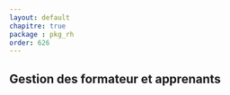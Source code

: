 ```yaml
---
layout: default
chapitre: true
package : pkg_rh
order: 626
---
```


## Gestion des formateur et apprenants 

<!-- TODO backend-3 : Gestion des formateurs et apprenants en utilisant l'héritage ( voir lab-héritage) -->

<!-- 
- Création d'un schéma de navigation 
- Utilisation de lab héritage 
 -->